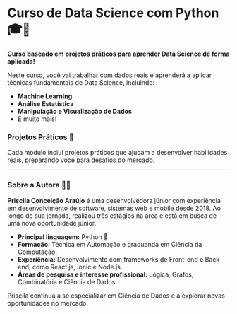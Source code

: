 # Curso de Data Science com Python 🎓🐍  
**Curso baseado em projetos práticos para aprender Data Science de forma aplicada!**

Neste curso, você vai trabalhar com dados reais e aprenderá a aplicar técnicas fundamentais de Data Science, incluindo:
- **Machine Learning**
- **Análise Estatística**
- **Manipulação e Visualização de Dados**
- E muito mais!

### Projetos Práticos 🚀
Cada módulo inclui projetos práticos que ajudam a desenvolver habilidades reais, preparando você para desafios do mercado.

---

### Sobre a Autora 👩‍💻
**Priscila Conceição Araújo** é uma desenvolvedora júnior com experiência em desenvolvimento de software, sistemas web e mobile desde 2018. Ao longo de sua jornada, realizou três estágios na área e está em busca de uma nova oportunidade júnior.

- **Principal linguagem:** Python 🐍
- **Formação:** Técnica em Automação e graduanda em Ciência da Computação.
- **Experiência:** Desenvolvimento com frameworks de Front-end e Back-end, como React.js, Ionic e Node.js.
- **Áreas de pesquisa e interesse profissional:** Lógica, Grafos, Combinatória e Ciência de Dados.

Priscila continua a se especializar em Ciência de Dados e a explorar novas oportunidades no mercado.

